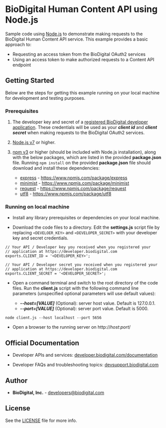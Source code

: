 ﻿BioDigital Human Content API using Node.js 
========



Sample code using [Node.js](https://nodejs.org) to demonstrate making requests to the BioDigital Human Content API service.  This example provides a basic approach to:

* Requesting an access token from the BioDigital OAuth2 services
* Using an access token to make authorized requests to a Content API endpoint



## Getting Started

Below are the steps for getting this example running on your local machine for development and testing purposes.

### Prerequisites

1.  The developer key and secret of a [registered BioDigital developer application](https://devsupport.biodigital.com/hc/en-us/articles/234450188-How-to-register-my-App).  These credentials will be used as your ***client id*** and ***client secret*** when making requests to the BioDigital OAuth2 services.

2. [Node.js v7](https://nodejs.org/en/download/current/) or higher.
3. [npm v3](https://nodejs.org/en/download/current/) or higher (should be included with Node.js installation), along with the below packages, which are listed in the provided **package.json** file.  Running `npm install` on the provided **package.json** file should download and install these dependencies:
	*  [express](https://www.npmjs.com/package/express) - https://www.npmjs.com/package/express
	*  [minimist](https://www.npmjs.com/package/minimist) - https://www.npmjs.com/package/minimist
	*  [request](https://www.npmjs.com/package/request) - https://www.npmjs.com/package/request
	*  [utf8](https://www.npmjs.com/package/utf8) - https://www.npmjs.com/package/utf8


### Running on local machine

* Install any library prerequisites or dependencies on your local machine.


*  Download the code files to a directory.  Edit the **settings.js** script file by replacing `<DEVELOER_KEY>` and `<DEVELOPER_SECRET>` with your developer key and secret credentials.


```node
// Your API / Developer key you received when you registered your
// application at https://developer.biodigital.com
exports.CLIENT_ID = '<DEVELOPER_KEY>';

// Your API / Developer secret you received when you registered your
// application at https://developer.biodigital.com
exports.CLIENT_SECRET = '<DEVELOPER_SECRET>';

```

*  Open a command terminal and switch to the root directory of the code files.  Run the **client.js** script with the following command line parameters (unspecified optional parameters will use default values):
 
 	* **_--host=[VALUE]_**  (Optional):  server host value.  Default is 127.0.0.1.
 	* **_--port=[VALUE]_**   (Optional):  server port value.  Default is 5000.

```
node client.js --host localhost --port 5656
```

* Open a browser to the running server on http://_host_:_port_/    
  
  

## Official Documentation

* Developer APIs and services:   [developer.biodigital.com/documentation](https://developer.biodigital.com/documentation)

* Developer FAQs and troubleshooting topics:  [devsupport.biodigital.com](https://devsupport.biodigital.com)


## Author

* **BioDigital, Inc.** - developers@biodigital.com


## License

See the [LICENSE](https://github.com/biodigital-inc/bdhuman-contentapi/blob/master/LICENSE) file for more info.

